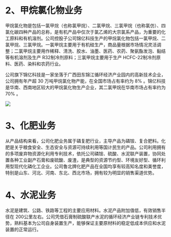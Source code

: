 # 2、甲烷氯化物业务

甲烷氯化物是包括一氯甲烷（也称氯甲烷）、二氯甲烷、三氯甲烷（也称氯仿）、四氯化碳四种产品的总称，是有机产品中仅次于氯乙烯的大宗氯系产品，为重要的化工原料和有机溶剂。公司控股子公司锦亿科技生产的甲烷氯化物包括一氯甲烷、二氯甲烷、三氯甲烷。一氯甲烷主要用于有机硅生产，商品量根据市场情况灵活调整；二氯甲烷主要用作稀释、清洗、胶水、油墨、医药、农药、聚氨酯发泡、黏结等有机溶剂及生产 R32制冷剂原料；三氯甲烷主要用于生产 HCFC-22制冷剂原料、医药、染料和农药行业。

公司旗下锦亿科技是一家坐落于广西田东锦江循环经济产业园内的高新技术企业，公司拥有年产超 30 万吨甲烷氯化物产能，在全国市场占有率约为 $8 \%$ 。锦亿科技是华南、西南地区较大的甲烷氯化物生产企业，其二氯甲烷在华南市场占有率约为 $70 \%$ 。

![](images/6365a4daaf4fe98d004a2f2d7d8c09e950901a4e47250a95960565d0d347750f.jpg)

# 3、化肥业务

从产品结构来看，公司化肥业务属于磷复肥行业，主导产品为磷铵、复合肥料。化肥是关乎粮食安全、生态安全与资源可持续利用等国计民生的产品。公司利用拥有的多项废弃物资源化利用专利技术，依托公司磷铵、硫酸、水泥联产装置，协同处置各种工业副产石膏和废硫酸、废渣，是典型的资源节约型、环境友好型、循环利用型现代化磷化工企业。公司鲁北牌化肥产品在全国均享有较高知名度和美誉度，特别是山东、河北、河南、东北、西北市场，拥有较为明显的销售渠道优势。

# 4、水泥业务

水泥是建筑、公路、铁路等工程的主要应用材料。水泥产品附加值低，有效销售半径在 200公里左右。公司凭借石膏制硫酸联产水泥的循环经济产业链专利技术优势，熟料基本为公司自身装置生产，能够保证主要原材料的稳定低成本供应和水泥装置的正常运行。